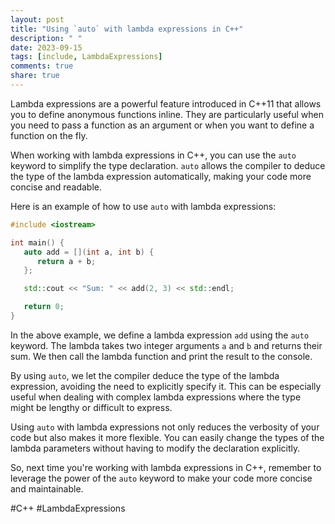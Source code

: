 ```yaml
---
layout: post
title: "Using `auto` with lambda expressions in C++"
description: " "
date: 2023-09-15
tags: [include, LambdaExpressions]
comments: true
share: true
---
```


Lambda expressions are a powerful feature introduced in C++11 that allows you to define anonymous functions inline. They are particularly useful when you need to pass a function as an argument or when you want to define a function on the fly. 

When working with lambda expressions in C++, you can use the `auto` keyword to simplify the type declaration. `auto` allows the compiler to deduce the type of the lambda expression automatically, making your code more concise and readable. 

Here is an example of how to use `auto` with lambda expressions:

```cpp
#include <iostream>

int main() {
   auto add = [](int a, int b) {
      return a + b;
   };

   std::cout << "Sum: " << add(2, 3) << std::endl;

   return 0;
}
```

In the above example, we define a lambda expression `add` using the `auto` keyword. The lambda takes two integer arguments `a` and `b` and returns their sum. We then call the lambda function and print the result to the console.

By using `auto`, we let the compiler deduce the type of the lambda expression, avoiding the need to explicitly specify it. This can be especially useful when dealing with complex lambda expressions where the type might be lengthy or difficult to express.

Using `auto` with lambda expressions not only reduces the verbosity of your code but also makes it more flexible. You can easily change the types of the lambda parameters without having to modify the declaration explicitly.

So, next time you're working with lambda expressions in C++, remember to leverage the power of the `auto` keyword to make your code more concise and maintainable.

\#C++ \#LambdaExpressions